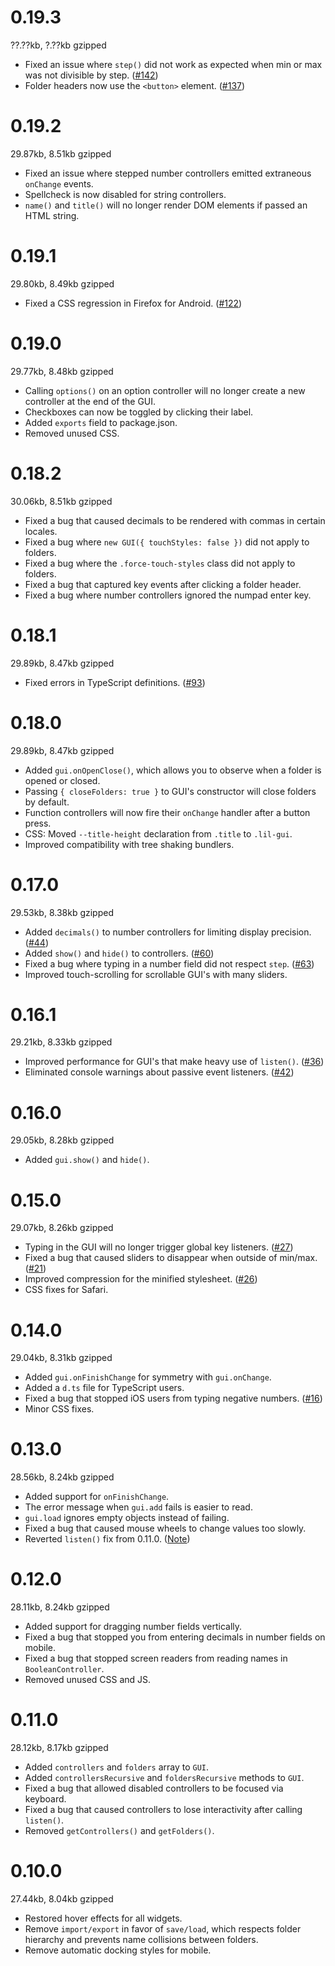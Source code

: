 # 0.19.3

??.??kb, ?.??kb gzipped

- Fixed an issue where `step()` did not work as expected when min or max was not divisible by step. ([#142](https://github.com/georgealways/lil-gui/pull/142))
- Folder headers now use the `<button>` element. ([#137](https://github.com/georgealways/lil-gui/pull/137))

# 0.19.2

29.87kb, 8.51kb gzipped

- Fixed an issue where stepped number controllers emitted extraneous `onChange` events.
- Spellcheck is now disabled for string controllers.
- `name()` and `title()` will no longer render DOM elements if passed an HTML string.

# 0.19.1

29.80kb, 8.49kb gzipped

- Fixed a CSS regression in Firefox for Android. ([#122](https://github.com/georgealways/lil-gui/issues/122))

# 0.19.0

29.77kb, 8.48kb gzipped

- Calling `options()` on an option controller will no longer create a new controller at the end of the GUI.
- Checkboxes can now be toggled by clicking their label.
- Added `exports` field to package.json.
- Removed unused CSS.

# 0.18.2

30.06kb, 8.51kb gzipped

- Fixed a bug that caused decimals to be rendered with commas in certain locales.
- Fixed a bug where `new GUI({ touchStyles: false })` did not apply to folders.
- Fixed a bug where the `.force-touch-styles` class did not apply to folders.
- Fixed a bug that captured key events after clicking a folder header.
- Fixed a bug where number controllers ignored the numpad enter key.

# 0.18.1

29.89kb, 8.47kb gzipped

- Fixed errors in TypeScript definitions. ([#93](https://github.com/georgealways/lil-gui/issues/93#issuecomment-1450399004))

# 0.18.0

29.89kb, 8.47kb gzipped

- Added `gui.onOpenClose()`, which allows you to observe when a folder is opened or closed.
- Passing `{ closeFolders: true }` to GUI's constructor will close folders by default.
- Function controllers will now fire their `onChange` handler after a button press.
- CSS: Moved `--title-height` declaration from `.title` to `.lil-gui`.
- Improved compatibility with tree shaking bundlers.

# 0.17.0

29.53kb, 8.38kb gzipped

- Added `decimals()` to number controllers for limiting display precision. ([#44](https://github.com/georgealways/lil-gui/pull/44))
- Added `show()` and `hide()` to controllers. ([#60](https://github.com/georgealways/lil-gui/pull/60))
- Fixed a bug where typing in a number field did not respect `step`. ([#63](https://github.com/georgealways/lil-gui/pull/63))
- Improved touch-scrolling for scrollable GUI's with many sliders. 

# 0.16.1

29.21kb, 8.33kb gzipped

- Improved performance for GUI's that make heavy use of `listen()`. ([#36](https://github.com/georgealways/lil-gui/pull/36))
- Eliminated console warnings about passive event listeners. ([#42](https://github.com/georgealways/lil-gui/pull/42))

# 0.16.0

29.05kb, 8.28kb gzipped

- Added `gui.show()` and `hide()`.

# 0.15.0

29.07kb, 8.26kb gzipped

- Typing in the GUI will no longer trigger global key listeners. ([#27](https://github.com/georgealways/lil-gui/pull/27))
- Fixed a bug that caused sliders to disappear when outside of min/max. ([#21](https://github.com/georgealways/lil-gui/issues/21))
- Improved compression for the minified stylesheet.
([#26](https://github.com/georgealways/lil-gui/pull/26))
- CSS fixes for Safari.

# 0.14.0

29.04kb, 8.31kb gzipped

- Added `gui.onFinishChange` for symmetry with `gui.onChange`.
- Added a `d.ts` file for TypeScript users.
- Fixed a bug that stopped iOS users from typing negative numbers. ([#16](https://github.com/georgealways/lil-gui/pull/16))
- Minor CSS fixes.

# 0.13.0

28.56kb, 8.24kb gzipped

- Added support for `onFinishChange`.
- The error message when `gui.add` fails is easier to read.
- `gui.load` ignores empty objects instead of failing.
- Fixed a bug that caused mouse wheels to change values too slowly.
- Reverted `listen()` fix from 0.11.0. ([Note](https://github.com/georgealways/lil-gui/pull/11/files#r748852628))

# 0.12.0

28.11kb, 8.24kb gzipped

- Added support for dragging number fields vertically.
- Fixed a bug that stopped you from entering decimals in number fields on mobile.
- Fixed a bug that stopped screen readers from reading names in `BooleanController`.
- Removed unused CSS and JS.

# 0.11.0

28.12kb, 8.17kb gzipped

- Added `controllers` and `folders` array to `GUI`.
- Added `controllersRecursive` and `foldersRecursive` methods to `GUI`.
- Fixed a bug that allowed disabled controllers to be focused via keyboard.
- Fixed a bug that caused controllers to lose interactivity after calling `listen()`.
- Removed `getControllers()` and `getFolders()`.

# 0.10.0

27.44kb, 8.04kb gzipped

- Restored hover effects for all widgets.
- Remove `import/export` in favor of `save/load`, which respects folder hierarchy
and prevents name collisions between folders.
- Remove automatic docking styles for mobile.
